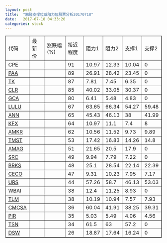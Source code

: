 ```yaml
---
layout: post
title:  "触碰支撑位或阻力位股票分析20170718"
date:   2017-07-18 04:33:20
categories: stock
---
```

<script type="text/javascript">
var stockList = []
stockList.push('gb_cpe');
stockList.push('gb_paa');
stockList.push('gb_tk');
stockList.push('gb_clr');
stockList.push('gb_gca');
stockList.push('gb_lulu');
stockList.push('gb_ann');
stockList.push('gb_kfx');
stockList.push('gb_amkr');
stockList.push('gb_tmst');
stockList.push('gb_amag');
stockList.push('gb_src');
stockList.push('gb_brks');
stockList.push('gb_ceco');
stockList.push('gb_urs');
stockList.push('gb_wbai');
stockList.push('gb_tlm');
stockList.push('gb_cmcsa');
stockList.push('gb_pir');
stockList.push('gb_tsn');
stockList.push('gb_dsw');
</script>
<table border="1">
 <tr>
 <td>代码</td>
 <td>最新价</td>
 <td>涨跌幅(%)</td>
 <td>接近程度</td>
 <td>阻力1</td>
 <td>阻力2</td>
 <td>支撑1</td>
 <td>支撑2</td>
</tr>
  <tr id="cpe" class="red">
  <td><a href="http://stock.finance.sina.com.cn/usstock/quotes/CPE.html" target="_blank">CPE</a></td><td></td><td></td><td>91</td><td>10.97</td><td>12.33</td><td>10.04</td><td>0</td></tr>
  <tr id="paa" class="red">
  <td><a href="http://stock.finance.sina.com.cn/usstock/quotes/PAA.html" target="_blank">PAA</a></td><td></td><td></td><td>89</td><td>26.91</td><td>28.42</td><td>23.45</td><td>0</td></tr>
  <tr id="tk" class="red">
  <td><a href="http://stock.finance.sina.com.cn/usstock/quotes/TK.html" target="_blank">TK</a></td><td></td><td></td><td>87</td><td>7.81</td><td>7.45</td><td>6.35</td><td>0</td></tr>
  <tr id="clr" class="red">
  <td><a href="http://stock.finance.sina.com.cn/usstock/quotes/CLR.html" target="_blank">CLR</a></td><td></td><td></td><td>85</td><td>40.02</td><td>33.05</td><td>30.37</td><td>0</td></tr>
  <tr id="gca" class="green">
  <td><a href="http://stock.finance.sina.com.cn/usstock/quotes/GCA.html" target="_blank">GCA</a></td><td></td><td></td><td>80</td><td>6.41</td><td>5.48</td><td>4.83</td><td>0</td></tr>
  <tr id="lulu" class="green">
  <td><a href="http://stock.finance.sina.com.cn/usstock/quotes/LULU.html" target="_blank">LULU</a></td><td></td><td></td><td>67</td><td>63.65</td><td>66.34</td><td>54.27</td><td>59.48</td></tr>
  <tr id="ann" class="red">
  <td><a href="http://stock.finance.sina.com.cn/usstock/quotes/ANN.html" target="_blank">ANN</a></td><td></td><td></td><td>65</td><td>45.43</td><td>46.13</td><td>38</td><td>41.99</td></tr>
  <tr id="kfx" class="green">
  <td><a href="http://stock.finance.sina.com.cn/usstock/quotes/KFX.html" target="_blank">KFX</a></td><td></td><td></td><td>64</td><td>10.97</td><td>11.1</td><td>7.4</td><td>8</td></tr>
  <tr id="amkr" class="red">
  <td><a href="http://stock.finance.sina.com.cn/usstock/quotes/AMKR.html" target="_blank">AMKR</a></td><td></td><td></td><td>62</td><td>10.56</td><td>11.52</td><td>9.73</td><td>9.89</td></tr>
  <tr id="tmst" class="red">
  <td><a href="http://stock.finance.sina.com.cn/usstock/quotes/TMST.html" target="_blank">TMST</a></td><td></td><td></td><td>53</td><td>17.42</td><td>16.83</td><td>14.26</td><td>14.8</td></tr>
  <tr id="amag" class="red">
  <td><a href="http://stock.finance.sina.com.cn/usstock/quotes/AMAG.html" target="_blank">AMAG</a></td><td></td><td></td><td>51</td><td>21.65</td><td>20.5</td><td>17.9</td><td>0</td></tr>
  <tr id="src" class="red">
  <td><a href="http://stock.finance.sina.com.cn/usstock/quotes/SRC.html" target="_blank">SRC</a></td><td></td><td></td><td>49</td><td>9.94</td><td>7.79</td><td>7.22</td><td>0</td></tr>
  <tr id="brks" class="red">
  <td><a href="http://stock.finance.sina.com.cn/usstock/quotes/BRKS.html" target="_blank">BRKS</a></td><td></td><td></td><td>48</td><td>25.1</td><td>28.54</td><td>22.14</td><td>22.39</td></tr>
  <tr id="ceco" class="green">
  <td><a href="http://stock.finance.sina.com.cn/usstock/quotes/CECO.html" target="_blank">CECO</a></td><td></td><td></td><td>47</td><td>9.31</td><td>10.23</td><td>7.95</td><td>7.17</td></tr>
  <tr id="urs" class="green">
  <td><a href="http://stock.finance.sina.com.cn/usstock/quotes/URS.html" target="_blank">URS</a></td><td></td><td></td><td>44</td><td>57.26</td><td>58.7</td><td>46.13</td><td>53.03</td></tr>
  <tr id="wbai" class="red">
  <td><a href="http://stock.finance.sina.com.cn/usstock/quotes/WBAI.html" target="_blank">WBAI</a></td><td></td><td></td><td>38</td><td>12.4</td><td>11.25</td><td>8.93</td><td>0</td></tr>
  <tr id="tlm" class="green">
  <td><a href="http://stock.finance.sina.com.cn/usstock/quotes/TLM.html" target="_blank">TLM</a></td><td></td><td></td><td>38</td><td>10.19</td><td>10.94</td><td>7.57</td><td>7.93</td></tr>
  <tr id="cmcsa" class="green">
  <td><a href="http://stock.finance.sina.com.cn/usstock/quotes/CMCSA.html" target="_blank">CMCSA</a></td><td></td><td></td><td>36</td><td>60.04</td><td>41.91</td><td>38.25</td><td>39.31</td></tr>
  <tr id="pir" class="green">
  <td><a href="http://stock.finance.sina.com.cn/usstock/quotes/PIR.html" target="_blank">PIR</a></td><td></td><td></td><td>35</td><td>5.03</td><td>5.49</td><td>4.06</td><td>4.56</td></tr>
  <tr id="tsn" class="green">
  <td><a href="http://stock.finance.sina.com.cn/usstock/quotes/TSN.html" target="_blank">TSN</a></td><td></td><td></td><td>34</td><td>61.5</td><td>63</td><td>57.2</td><td>0</td></tr>
  <tr id="dsw" class="red">
  <td><a href="http://stock.finance.sina.com.cn/usstock/quotes/DSW.html" target="_blank">DSW</a></td><td></td><td></td><td>26</td><td>18.87</td><td>17.64</td><td>16.24</td><td>0</td></tr>
</table>
